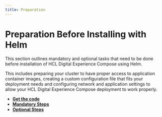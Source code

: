 ```yaml
---
title: Preparation
---
```


# Preparation Before Installing with Helm

This section outlines mandatory and optional tasks that need to be done before installation of HCL Digital Experience Compose using Helm.

This includes preparing your cluster to have proper access to application container images, creating a custom configuration file that fits your deployment needs and configuring network and application settings to allow your HCL Digital Experience Compose deployment to work properly.

- **[Get the code](./get_the_code/configure_harbor_helm_repo.md)** 
- **[Mandatory Steps](./mandatory_tasks/prepare_namespace.md)**
- **[Optional Steps](./optional_tasks/optional_internal_networking.md)**

<!--
!!!important "Read this first"
    * [Kubernetes deployment](../../../../../get_started/plan_deployment/container_deployment/index.md) for an understanding of the capabilities, deployment structures, configuration and scaling options available for HCL DX 9.5 CF196 and later deployments.
    * [Containerization requirements and limitations](../../../../../get_started/plan_deployment/container_deployment/limitations_requirements.md) for an understanding of the requirements, including capacity planning, and current limitations for an HCL Digital Experience 9.5 and later deployment using Helm.
-->
